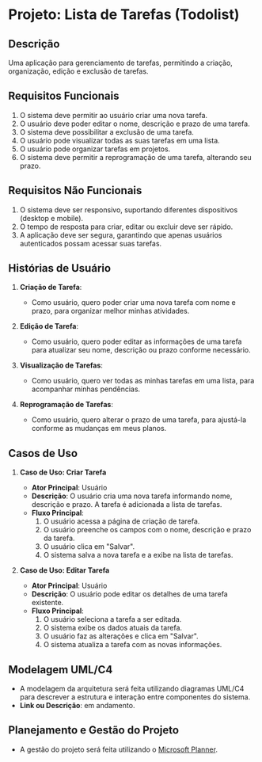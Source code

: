 # Projeto: Lista de Tarefas (Todolist)

## Descrição
Uma aplicação para gerenciamento de tarefas, permitindo a criação, organização, edição e exclusão de tarefas.

## Requisitos Funcionais
1. O sistema deve permitir ao usuário criar uma nova tarefa.
2. O usuário deve poder editar o nome, descrição e prazo de uma tarefa.
3. O sistema deve possibilitar a exclusão de uma tarefa.
4. O usuário pode visualizar todas as suas tarefas em uma lista.
5. O usuário pode organizar tarefas em projetos.
6. O sistema deve permitir a reprogramação de uma tarefa, alterando seu prazo.

## Requisitos Não Funcionais
1. O sistema deve ser responsivo, suportando diferentes dispositivos (desktop e mobile).
2. O tempo de resposta para criar, editar ou excluir deve ser rápido.
3. A aplicação deve ser segura, garantindo que apenas usuários autenticados possam acessar suas tarefas.

## Histórias de Usuário
1. **Criação de Tarefa**:
   - Como usuário, quero poder criar uma nova tarefa com nome e prazo, para organizar melhor minhas atividades.
   
2. **Edição de Tarefa**:
   - Como usuário, quero poder editar as informações de uma tarefa para atualizar seu nome, descrição ou prazo conforme necessário.
   
3. **Visualização de Tarefas**:
   - Como usuário, quero ver todas as minhas tarefas em uma lista, para acompanhar minhas pendências.
   
4. **Reprogramação de Tarefas**:
   - Como usuário, quero alterar o prazo de uma tarefa, para ajustá-la conforme as mudanças em meus planos.

## Casos de Uso
1. **Caso de Uso: Criar Tarefa**
   - **Ator Principal**: Usuário
   - **Descrição**: O usuário cria uma nova tarefa informando nome, descrição e prazo. A tarefa é adicionada a lista de tarefas.
   - **Fluxo Principal**: 
     1. O usuário acessa a página de criação de tarefa.
     2. O usuário preenche os campos com o nome, descrição e prazo da tarefa.
     3. O usuário clica em "Salvar".
     4. O sistema salva a nova tarefa e a exibe na lista de tarefas.
   
2. **Caso de Uso: Editar Tarefa**
   - **Ator Principal**: Usuário
   - **Descrição**: O usuário pode editar os detalhes de uma tarefa existente.
   - **Fluxo Principal**:
     1. O usuário seleciona a tarefa a ser editada.
     2. O sistema exibe os dados atuais da tarefa.
     3. O usuário faz as alterações e clica em "Salvar".
     4. O sistema atualiza a tarefa com as novas informações.
   
## Modelagem UML/C4
- A modelagem da arquitetura será feita utilizando diagramas UML/C4 para descrever a estrutura e interação entre componentes do sistema.
- **Link ou Descrição**: em andamento.

## Planejamento e Gestão do Projeto
- A gestão do projeto será feita utilizando o [Microsoft Planner](https://planner.cloud.microsoft/catolicasc.org.br/Home/PlanViews/XQOts_6so0Che3x18tH0VmUAGHQH?Type=PlanLink&Channel=Link&CreatedTime=638650327323010000).

